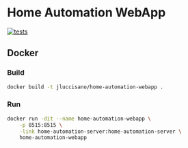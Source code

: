 # Home Automation WebApp

[![tests][tests]][tests-url]

## Docker

### Build

```bash
docker build -t jluccisano/home-automation-webapp .
```

### Run

```bash
docker run -dit --name home-automation-webapp \
    -p 8515:8515 \
    -link home-automation-server:home-automation-server \
    home-automation-webapp
```

[tests]: http://img.shields.io/travis/jluccisano/home-automation-webapp.svg
[tests-url]: https://travis-ci.org/jluccisano/home-automation-webapp
